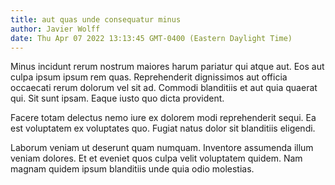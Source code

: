 ```yaml
---
title: aut quas unde consequatur minus
author: Javier Wolff
date: Thu Apr 07 2022 13:13:45 GMT-0400 (Eastern Daylight Time)
---
```

Minus incidunt rerum nostrum maiores harum pariatur qui atque aut. Eos aut culpa ipsum ipsum rem quas. Reprehenderit dignissimos aut officia occaecati rerum dolorum vel sit ad. Commodi blanditiis et aut quia quaerat qui. Sit sunt ipsam. Eaque iusto quo dicta provident.

 Facere totam delectus nemo iure ex dolorem modi reprehenderit sequi. Ea est voluptatem ex voluptates quo. Fugiat natus dolor sit blanditiis eligendi.

 Laborum veniam ut deserunt quam numquam. Inventore assumenda illum veniam dolores. Et et eveniet quos culpa velit voluptatem quidem. Nam magnam quidem ipsum blanditiis unde quia odio molestias.
